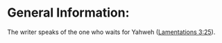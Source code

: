 # General Information:

The writer speaks of the one who waits for Yahweh ([Lamentations 3:25](../03/25.md)).